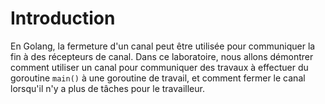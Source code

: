 # Introduction

En Golang, la fermeture d'un canal peut être utilisée pour communiquer la fin à des récepteurs de canal. Dans ce laboratoire, nous allons démontrer comment utiliser un canal pour communiquer des travaux à effectuer du goroutine `main()` à une goroutine de travail, et comment fermer le canal lorsqu'il n'y a plus de tâches pour le travailleur.

